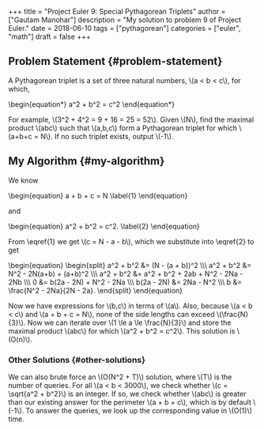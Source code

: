 +++
title = "Project Euler 9: Special Pythagorean Triplets"
author = ["Gautam Manohar"]
description = "My solution to problem 9 of Project Euler."
date = 2018-06-10
tags = ["pythagorean"]
categories = ["euler", "math"]
draft = false
+++

## Problem Statement {#problem-statement}

A Pythagorean triplet is a set of three natural numbers, \\(a < b < c\\), for which,

\begin{equation\*}
a^2 + b^2 = c^2
\end{equation\*}

For example, \\(3^2 + 4^2 = 9 + 16 = 25 = 52\\). Given \\(N\\), find the maximal product
\\(abc\\) such that \\(a,b,c\\) form a Pythagorean triplet for which \\(a+b+c = N\\). If no
such triplet exists, output \\(-1\\).


## My Algorithm {#my-algorithm}

We know

\begin{equation}
a + b + c = N
\label{1}
\end{equation}

and

\begin{equation}
a^2 + b^2 = c^2.
\label{2}
\end{equation}

From \eqref{1} we get \\(c = N - a - b\\), which we substitute into \eqref{2} to get

\begin{equation}
\begin{split}
a^2 + b^2 &= (N - (a + b))^2 \\\\\\
a^2 + b^2 &= N^2 - 2N(a+b) + (a+b)^2 \\\\\\
a^2 + b^2 &= a^2 + b^2 + 2ab + N^2 - 2Na - 2Nb \\\\\\
0 &= b(2a - 2N) + N^2 - 2Na \\\\\\
b(2a - 2N) &= 2Na - N^2 \\\\\\
b &= \frac{N^2 - 2Na}{2N - 2a}.
\end{split}
\end{equation}

Now we have expressions for \\(b,c\\) in terms of \\(a\\). Also, because \\(a < b < c\\) and
\\(a + b + c = N\\), none of the side lengths can exceed \\(\frac{N}{3}\\). Now we can
iterate over \\(1 \le a \le \frac{N}{3}\\) and store the maximal product \\(abc\\) for
which \\(a^2 + b^2 = c^2\\). This solution is \\(O(n)\\).


### Other Solutions {#other-solutions}

We can also brute force an \\(O(N^2 + T)\\) solution, where \\(T\\) is the
number of queries. For all \\(a < b < 3000\\), we check whether \\(c = \sqrt{a^2 +
b^2}\\) is an integer. If so, we check whether \\(abc\\) is greater than our existing
answer for the perimeter \\(a + b + c\\), which is by default \\(-1\\). To answer the
queries, we look up the corresponding value in \\(O(1)\\) time.